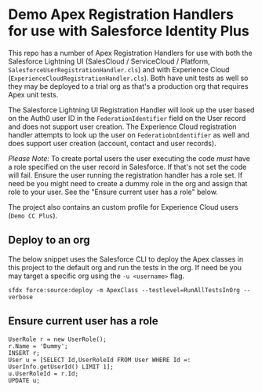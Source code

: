 # Demo Apex Registration Handlers for use with Salesforce Identity Plus

This repo has a number of Apex Registration Handlers for use with both the Salesforce Lightning UI (SalesCloud / ServiceCloud / Platform, `SalesforceUserRegistrationHandler.cls`) and with Experience Cloud (`ExperienceCloudRegistrationHandler.cls`). Both have unit tests as well so they may be deployed to a trial org as that's a production org that requires Apex unit tests.

The Salesforce Lightning UI Registration Handler will look up the user based on the Auth0 user ID in the `FederationIdentifier` field on the User record and does not support user creation. The Experience Cloud registration handler attempts to look up the user on `FederatiobnIdentifier` as well and does support user creation (account, contact and user records).

_Please Note:_ To create portal users the user executing the code _must_ have a role specified on the user record in Salesforce. If that's not set the code will fail. Ensure the user running the registration handler has a role set. If need be you might need to create a dummy role in the org and assign that role to your user. See the "Ensure current user has a role" below.

The project also contains an custom profile for Experience Cloud users (`Demo CC Plus`).

## Deploy to an org

The below snippet uses the Salesforce CLI to deploy the Apex classes in this project to the default org and run the tests in the org. If need be you may target a specific org using the `-u <username>` flag.

```
sfdx force:source:deploy -m ApexClass --testlevel=RunAllTestsInOrg --verbose
```

## Ensure current user has a role

```
UserRole r = new UserRole();
r.Name = 'Dummy';
INSERT r;
User u = [SELECT Id,UserRoleId FROM User WHERE Id =: UserInfo.getUserId() LIMIT 1];
u.UserRoleId = r.Id;
UPDATE u;
```
